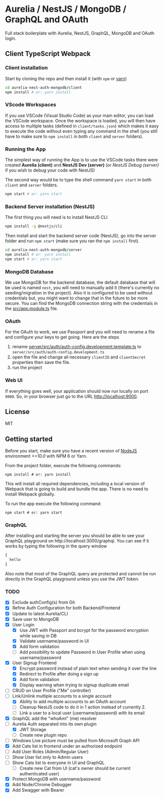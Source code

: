 # Aurelia / NestJS / MongoDB / GraphQL and OAuth
Full stack boilerplate with Aurelia, NestJS, GraphQL, MongoDB and OAuth login.

## Client TypeScript Webpack

### Client installation
Start by cloning the repo and then install it (with `npm` or [yarn](https://yarnpkg.com/))
```bash
cd aurelia-nest-auth-mongodb/client
npm install # or: yarn install
```

### VScode Workspaces
If you use VSCode (Visual Studio Code) as your main editor, you can load the VSCode workspace. Once the workspace is loaded, you will then have access to multiple tasks (defined in `client/tasks.json`) which makes it easy to execute the code without even typing any command in the shell (you still have to make sure to `npm install` in both `client` and `server` folders).


### Running the App
The simplest way of running the App is to use the VSCode tasks there were created **Aurelia (client)** and **NestJS Dev (server)** (or _NestJS Debug (server)_ if you wish to debug your code with NestJS)

The second way would be to type the shell command `yarn start` in both `client` and `server` folders.
```bash
npm start # or: yarn start
```

### Backend Server installation (NestJS)
The first thing you will need is to install NestJS CLI
```bash
npm install -g @nestjs/cli
```

Then install and start the backend server code (NestJS), go into the server folder and run `npm start` (make sure you ran the `npm install` first).
```bash
cd aurelia-nest-auth-mongodb/server
npm install # or: yarn install
npm start # or: yarn start
```

### MongoDB Database
We use MongoDB for the backend database, the default database that will be used is named `nest`, you will need to manually add it (there's currently no seeding/migration in the project). Also it is configured to be used without credentials but, you might want to change that in the future to be more secure. You can find the MongoDB connection string with the credentials in the [src/app.module.ts](https://github.com/ghiscoding/aurelia-nest-auth-mongodb/blob/master/server/src/app.module.ts) file.

### OAuth
For the OAuth to work, we use Passport and you will need to rename a file and configure your keys to get going. Here are the steps
1. rename [server/src/auth/auth-config.development.template.ts](https://github.com/ghiscoding/aurelia-nest-auth-mongodb/blob/master/server/src/auth/auth-config.development.template.ts) to `server/src/auth/auth-config.development.ts`
2. open the file and change all necessary `clientID` and `clientSecret` properties then save the file.
3. run the project

### Web UI
If everything goes well, your application should now run locally on port `9000`. So, in your browser just go to the URL [http://localhost:9000](http://localhost:9000).

## License
MIT

## Getting started

Before you start, make sure you have a recent version of [NodeJS](http://nodejs.org/) environment *>=10.0* with NPM 6 or Yarn.

From the project folder, execute the following commands:

```shell
npm install # or: yarn install
```

This will install all required dependencies, including a local version of Webpack that is going to
build and bundle the app. There is no need to install Webpack globally.

To run the app execute the following command:

```shell
npm start # or: yarn start
```

### GraphQL
After installing and starting the server you should be able to see your GraphQL playground on http://localhost:3000/graphql.
You can see if it works by typing the following in the query window
```ts
{
  hello
}
```
Also note that most of the GraphQL query are protected and cannot be run directly in the GraphQL playground unless you use the JWT token.


### TODO
- [x] Exclude authConfig(s) from Git
- [x] Refine Auth Configuration for both Backend/Frontend
- [x] Update to latest Aurelia/CLI
- [x] Save user to MongoDB
- [x] User Login
	- [x] Use JWT with Passport and bcrypt for the password encryption while saving in DB
	- [x] Validate username/password in UI
	- [x] Add form validation
	- [ ] Add possibility to update Password in User Profile when using username/password
- [x] User Signup Frontend
	- [x] Encrypt password instead of plain text when sending it over the line
	- [x] Redirect to Profile after doing a sign up
	- [x] Add form validation
	- [x] Display warning when trying to signup duplicate email
- [ ] CRUD on User Profile ("Me" controller)
- [ ] Link/Unlink multiple accounts to a single account
    - [x] Ability to add multiple accounts to an OAuth account
    - [ ] Cleanup NestJS code to do it in 1 action instead of currently 2.
	- [ ] Link a user to a local user (username/password) with its email
- [x] GraphQL add the "whoAmI" (me) resolver
- [ ] Aurelia Auth separated into its own plugin
  - [x] JWT Storage
  - [ ] Create new plugin repo
- [ ] Windows Live picture must be pulled from Microsoft Graph API
- [x] Add Cats list in frontend under an authorized endpoint
- [ ] Add User Roles (Admin/Regular User)
- [ ] Show User list only to Admin users
- [ ] Show Cats list to everyone in UI and GraphQL
  - [ ] Create new Cat from UI (cat's owner should be current authenticated user)
- [x] Protect MongoDB with username/password
- [x] Add Node/Chrome Debugger
- [x] Add Swagger with Bearer
